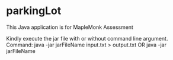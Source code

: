 # parkingLot
This Java application is for MapleMonk Assessment

Kindly execute the jar file with or without command line argument.
Command:
java -jar jarFileName input.txt > output.txt
           OR
java -jar jarFileName 
